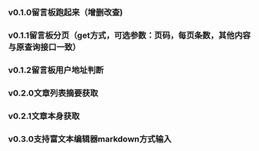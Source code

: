 ### v0.1.0留言板跑起来（增删改查)
### v0.1.1留言板分页（get方式，可选参数：页码，每页条数，其他内容与原查询接口一致）
### v0.1.2留言板用户地址判断
### v0.2.0文章列表摘要获取
### v0.2.1文章本身获取
### v0.3.0支持富文本编辑器markdown方式输入

